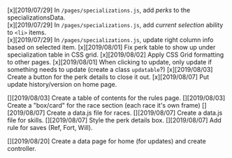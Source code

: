 [x][2019/07/29] In `/pages/specializations.js`, add _perks_ to the specializationsData.  
[x][2019/07/29] In `/pages/specializations.js`, add _current selection_ ability to `<li>` items.  
[x][2019/07/29] In `/pages/specializations.js`, update right column info based on selected item.
[x][2019/08/01] Fix perk table to show up under specialization table in CSS grid.
[x][2019/08/02] Apply CSS Grid formatting to other pages.
[x][2019/08/01] When clicking to update, only update if something needs to update (create a class `updatable`?)
[x][2019/08/03] Create a button for the perk details to close it out.
[x][2019/08/07] Put update history/version on home page.

[][2019/08/03] Create a table of contents for the rules page.
[][2019/08/03] Create a "box/card" for the race section (each race it's own frame)
[][2019/08/07] Create a data.js file for races.
[][2019/08/07] Create a data.js file for skills.
[][2019/08/07] Style the perk details box.
[][2019/08/07] Add rule for saves (Ref, Fort, Will).

[][2019/08/20] Create a data page for home (for updates) and create controller.
